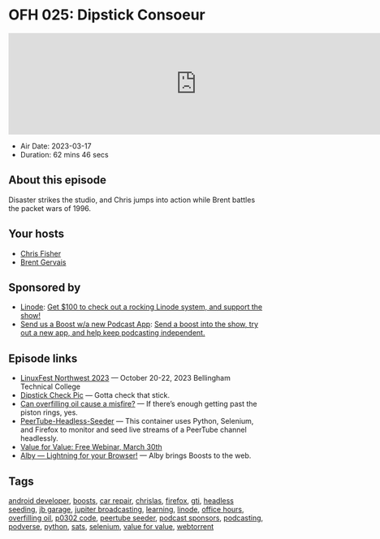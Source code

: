 # OFH 025: Dipstick Consoeur

<iframe src="https://player.fireside.fm/v2/MkcqFyfv+O-ex8-qV?theme=dark" width="740" height="200" frameborder="0" scrolling="no"></iframe>

* Air Date: 2023-03-17
* Duration: 62 mins 46 secs

## About this episode

Disaster strikes the studio, and Chris jumps into action while Brent battles the packet wars of 1996.

## Your hosts
* [Chris Fisher](https://www.officehours.hair/hosts/chrislas)
* [Brent Gervais](https://www.officehours.hair/hosts/brentgervais)

## Sponsored by

  * [Linode](https://linode.com/jupiter): [Get $100 to check out a rocking Linode system, and support the show!](https://linode.com/jupiter)
  * [Send us a Boost w/a new Podcast App](http://newpodcastapps.com/): [Send a boost into the show, try out a new app, and help keep podcasting independent. ](http://newpodcastapps.com/)



## Episode links

  * [LinuxFest Northwest 2023](https://linuxfestnorthwest.org/ "LinuxFest Northwest 2023") — October 20-22, 2023 Bellingham Technical College
  * [Dipstick Check Pic](https://imgur.com/a/UPuGph2 "Dipstick Check Pic") — Gotta check that stick.
  * [Can overfilling oil cause a misfire?](https://www.quora.com/Can-overfilling-oil-cause-a-misfire "Can overfilling oil cause a misfire?") — If there’s enough getting past the piston rings, yes.
  * [PeerTube-Headless-Seeder](https://github.com/tyrsarm/peertube-headless-seeder "PeerTube-Headless-Seeder") — This container uses Python, Selenium, and Firefox to monitor and seed live streams of a PeerTube channel headlessly.
  * [Value for Value: Free Webinar, March 30th ](https://rss.com/blog/free-webinar-value-for-value-building-unbreakable-relationships-with-your-listeners/ "Value for Value: Free Webinar, March 30th ")
  * [Alby — Lightning for your Browser!](https://getalby.com/ "Alby — Lightning for your Browser!") — Alby brings Boosts to the web.



## Tags

[android developer](https://www.officehours.hair/tags/android%20developer), [boosts](https://www.officehours.hair/tags/boosts), [car repair](https://www.officehours.hair/tags/car%20repair), [chrislas](https://www.officehours.hair/tags/chrislas), [firefox](https://www.officehours.hair/tags/firefox), [gti](https://www.officehours.hair/tags/gti), [headless seeding](https://www.officehours.hair/tags/headless%20seeding), [jb garage](https://www.officehours.hair/tags/jb%20garage), [jupiter broadcasting](https://www.officehours.hair/tags/jupiter%20broadcasting), [learning](https://www.officehours.hair/tags/learning), [linode](https://www.officehours.hair/tags/linode), [office hours](https://www.officehours.hair/tags/office%20hours), [overfilling oil](https://www.officehours.hair/tags/overfilling%20oil), [p0302 code](https://www.officehours.hair/tags/p0302%20code), [peertube seeder](https://www.officehours.hair/tags/peertube%20seeder), [podcast sponsors](https://www.officehours.hair/tags/podcast%20sponsors), [podcasting](https://www.officehours.hair/tags/podcasting), [podverse](https://www.officehours.hair/tags/podverse), [python](https://www.officehours.hair/tags/python), [sats](https://www.officehours.hair/tags/sats), [selenium](https://www.officehours.hair/tags/selenium), [value for value](https://www.officehours.hair/tags/value%20for%20value), [webtorrent](https://www.officehours.hair/tags/webtorrent)